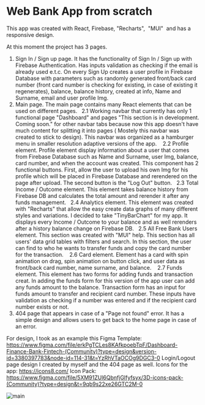 # Web Bank App from scratch 
This app was created with React, Firebase, "Recharts",  "MUI"  and has a responsive design.

At this moment the project has 3 pages.
1. Sign In / Sign up page. It has the functionality of Sign In / Sign up with Firebase Authentication. Has inputs validation as checking if the email is already used e.t.c. On every Sign Up creates a user profile in Firebase Database with parameters such as randomly generated front/back card number (front card number is checking for existing, in case of existing it regenerates), balance, balance history, created at info, Name and Surname, email and user profile Img.
2. Main page. The main page contains many React elements that can be used on different pages.
  2.1 Working navbar that currently has only 1 functional page "Dashboard" and pages "This section is in development. Coming soon." for other navbar tabs because now this app doesn't have much content for splitting it into pages ( Mostely this navbar was created to stick to design). This navbar was organized as a hamburger menu in smaller resolution adaptive versions of the app. 
  2.2 Profile element. Profile element display information about a user that comes from Firebase Database such as Name and Surname, user Img, balance, card number, and when the account was created. This component has 2 functional buttons. First, allow the user to upload his own Img for his profile which will be placed in Firebase Database and rerendered on the page after upload. The second button is the "Log Out" button.
  2.3 Total Income / Outcome element. This element takes balance history from Firebase DB and calculates the total amount and rerender it after any funds management.
  2.4 Analytics element. This element was created with "Recharts" that allow the easy create data graphs of many different styles and variations. I decided to take "TinyBarChart" for my app. It displays every Income / Outcome to your balance and as well rerenders after a history balance change on Firebase DB.
  2.5 All Free Bank Users element. This section was created with "MUI" help. This section has all users' data grid tables with filters and search. In this section, the user can find to who he wants to transfer funds and copy the card number for the transaction. 
  2.6 Card element. Element has a card with spin animation on drag, spin animation on button click, and user data as front/back card number, name surname, and balance. 
  2.7 Funds element. This element has two forms for adding funds and transaction creat. In adding the funds form for this version of the app user can add any funds amount to the balance. Transaction form has an input for funds amount to transfer and recipient card number. These inputs have validation as checking if a number was entered and if the recipient card number exists or not.
3. 404 page that appears in case of a "Page not found" error. It has a simple design and allows users to get back to the home page in case of an error. 

For design, I took as an example this Figma Template: https://www.figma.com/file/erkPgTCLes8KAfkpoebTpF/Dashboard-Finance-Bank-Fintech-(Community)?type=design&version-id=3380397783&node-id=114-31&t=YzRhVTaOCOg9DGC3-0
Login/Logout page design I created by myself and the 404 page as well.
Icons for the app: https://icons8.com/
Icon Pack: https://www.figma.com/file/5XM91ZUl6QbnfjGlfyfsyx/3D-icons-pack-(Community)?type=design&t=9qb9s22xe26GTC2M-0

![main](https://github.com/anackis/Web_Bank_App_From_Scratch/assets/61510461/6152ad86-1ba7-4897-a03a-ccb5174ace18)
